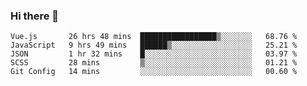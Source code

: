 ### Hi there 👋

<!--
**xin-code/Xin-code** is a ✨ _special_ ✨ repository because its `README.md` (this file) appears on your GitHub profile.

Here are some ideas to get you started:
<!--START_SECTION:waka-->
```text
Vue.js       26 hrs 48 mins  █████████████████▒░░░░░░░   68.76 % 
JavaScript   9 hrs 49 mins   ██████▒░░░░░░░░░░░░░░░░░░   25.21 % 
JSON         1 hr 32 mins    █░░░░░░░░░░░░░░░░░░░░░░░░   03.97 % 
SCSS         28 mins         ▒░░░░░░░░░░░░░░░░░░░░░░░░   01.21 % 
Git Config   14 mins         ░░░░░░░░░░░░░░░░░░░░░░░░░   00.60 % 
```
<!--END_SECTION:waka-->
